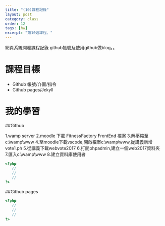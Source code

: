 ```yaml
---
title: "(10)課程記錄"
layout: post
category: class
order: 12
tags: [hw]
excerpt: "第10週課程。"
---
```

網頁系統開發課程記錄
github帳號及使用github做blog。。

# 課程目標
- Github 帳號/介面/指令
- Github pages/Jekyll

# 我的學習

##Github

1.wamp server
2.moodle 下載 FitnessFactory FrontEnd 檔案
3.解壓縮至 c:\wamp\www
4.至moodle下載vscode,開啟檔案c:\wamp\www,從講義新增vote1.ph
5.從講義下載webvote2017
6.打開phpadmin,建立一個web2017資料夾
7.匯入c:\wamp\www
8.建立資料庫使用者



```php
<?php
   //
   //
   //
?>
```
##Github pages

```php
<?php
   //
   //
   //
?>
```


[1]: https://github.com/        "GitHub"
[2]: https://pages.github.com/  "GitHub Pages"
[3]: https://jekyllrb.com/      "Jekyll"
[4]: http://markdown.tw         "Markdown文件"
[5]: http://dillinger.io/       "Dillinger"








